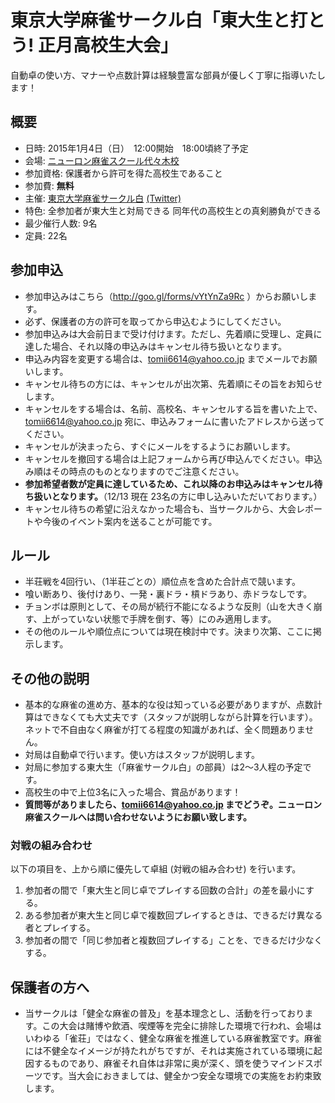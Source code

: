 # 東京大学麻雀サークル白「東大生と打とう! 正月高校生大会」
自動卓の使い方、マナーや点数計算は経験豊富な部員が優しく丁寧に指導いたします！

## 概要

* 日時: 2015年1月4日（日）　12:00開始　18:00頃終了予定
* 会場: [ニューロン麻雀スクール代々木校](http://homepage2.nifty.com/neuron/bn/t82.html)
* 参加資格: 保護者から許可を得た高校生であること
* 参加費: **無料**
* 主催: [東京大学麻雀サークル白](http://utmj-haku.sakura.ne.jp/) [(Twitter)](https://twitter.com/utmj_white)
* 特色: 全参加者が東大生と対局できる
	同年代の高校生との真剣勝負ができる
* 最少催行人数: 9名
* 定員: 22名

## 参加申込

* 参加申込みはこちら（http://goo.gl/forms/vYtYnZa9Rc ）からお願いします。
* 必ず、保護者の方の許可を取ってから申込むようにしてください。
* 参加申込みは大会前日まで受け付けます。ただし、先着順に受理し、定員に達した場合、それ以降の申込みはキャンセル待ち扱いとなります。
* 申込み内容を変更する場合は、tomii6614@yahoo.co.jp までメールでお願いします。
* キャンセル待ちの方には、キャンセルが出次第、先着順にその旨をお知らせします。
* キャンセルをする場合は、名前、高校名、キャンセルする旨を書いた上で、tomii6614@yahoo.co.jp 宛に、申込みフォームに書いたアドレスから送ってください。
* キャンセルが決まったら、すぐにメールをするようにお願いします。
* キャンセルを撤回する場合は上記フォームから再び申込んでください。申込み順はその時点のものとなりますのでご注意ください。
* **参加希望者数が定員に達しているため、これ以降のお申込みはキャンセル待ち扱いとなります。**（12/13 現在  23名の方に申し込みいただいております。）
* キャンセル待ちの希望に沿えなかった場合も、当サークルから、大会レポートや今後のイベント案内を送ることが可能です。

## ルール

* 半荘戦を4回行い、（1半荘ごとの）順位点を含めた合計点で競います。
* 喰い断あり、後付けあり、一発・裏ドラ・槓ドラあり、赤ドラなしです。
* チョンボは原則として、その局が続行不能になるような反則（山を大きく崩す、上がっていない状態で手牌を倒す、等）にのみ適用します。
* その他のルールや順位点については現在検討中です。決まり次第、ここに掲示します。

## その他の説明

* 基本的な麻雀の進め方、基本的な役は知っている必要がありますが、点数計算はできなくても大丈夫です（スタッフが説明しながら計算を行います）。ネットで不自由なく麻雀が打てる程度の知識があれば、全く問題ありません。
* 対局は自動卓で行います。使い方はスタッフが説明します。
* 対局に参加する東大生（「麻雀サークル白」の部員）は2～3人程の予定です。
* 高校生の中で上位3名に入った場合、賞品があります！
* **質問等がありましたら、tomii6614@yahoo.co.jp までどうぞ。ニューロン麻雀スクールへは問い合わせないようにお願い致します。**

### 対戦の組み合わせ

以下の項目を、上から順に優先して卓組 (対戦の組み合わせ) を行います。

1. 参加者の間で「東大生と同じ卓でプレイする回数の合計」の差を最小にする。
2. ある参加者が東大生と同じ卓で複数回プレイするときは、できるだけ異なる者とプレイする。
3. 参加者の間で「同じ参加者と複数回プレイする」ことを、できるだけ少なくする。

## 保護者の方へ

* 当サークルは「健全な麻雀の普及」を基本理念とし、活動を行っております。この大会は賭博や飲酒、喫煙等を完全に排除した環境で行われ、会場はいわゆる「雀荘」ではなく、健全な麻雀を推進している麻雀教室です。麻雀には不健全なイメージが持たれがちですが、それは実施されている環境に起因するものであり、麻雀それ自体は非常に奥が深く、頭を使うマインドスポーツです。当大会におきましては、健全かつ安全な環境での実施をお約束致します。
